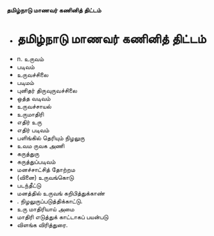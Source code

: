 **தமிழ்நாடு மாணவர் கணினித் திட்டம்**
- # தமிழ்நாடு மாணவர் கணினித் திட்டம்
- n. உருவம்
- படிவம்
- உருவச்சிலை
- படிமம்
- புனிதர் திருவுருவச்சிலை
- ஒத்த வடிவம்
- உருவச்சாயல்
- உருமாதிரி
- எதிர் உரு
- எதிர் படிவம்
- பளிங்கில் தெரியும் நிழலுரு
- உவம ருவக அணி
- கருத்துரு
- கருத்துப்படிவம்
- மனச்சாட்சித் தோற்றம
- (வினை) உருவங்கொடு
- படந்தீட்டு
- மனத்தில் உருவங் கறிபித்துக்காண்
- . நிழலுருப்படுத்திக்காட்டு.
- உரு மாதிரியாய் அமை
- மாதிரி எடுத்துக் காட்டாகப் பயன்படு
- விளங்க விரித்துரை.

